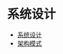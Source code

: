 # 系统设计

- [系统设计](/promote/systemDesign/systemDesign.html)
- [架构模式](/promote/systemDesign/architecturalPatter.html)
